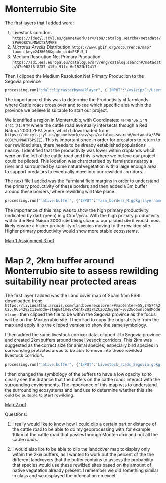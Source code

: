 # Monterrubio Site 

The first layers that I added were:
1. Livestock corridors `https://idecyl.jcyl.es/geonetwork/srv/spa/catalog.search#/metadata/SPAGOBCYLMNADTSAMVPE`
2. _Microtus Arvalis_ Distribution `https://www.gbif.org/occurrence/map?taxon_key=2438606&gadm_gid=ESP.5_1`
3. Medium Resolution Net Primary Production `https://sdi.eea.europa.eu/catalogue/srv/eng/catalog.search#/metadata/47e902f8-8237-415b-91fc-6d1522b11417`

Then I clipped the Medium Resolution Net Primary Production to the Segovia province 
```python
processing.run("gdal:cliprasterbymasklayer", {'INPUT':'/vsizip/C:/Users/localuser/Downloads/eea_r_3035_196_m_modis-npp_p_2000-2022_v01_r00.zip/eea_r_3035_196_m_modis-npp_p_2000-2022_v01_r00/all_tilessmoothed_2000_3035.tif','MASK':'C:/Users/localuser/Documents/GIS data/sg_province.gpkg|layername=prov_cyl_recintos','SOURCE_CRS':None,'TARGET_CRS':None,'TARGET_EXTENT':None,'NODATA':None,'ALPHA_BAND':False,'CROP_TO_CUTLINE':True,'KEEP_RESOLUTION':False,'SET_RESOLUTION':False,'X_RESOLUTION':None,'Y_RESOLUTION':None,'MULTITHREADING':False,'OPTIONS':'','DATA_TYPE':0,'EXTRA':'','OUTPUT':'TEMPORARY_OUTPUT'})
```

The importance of this was to determine the Productivity of farmlands where Cattle roads cross over and to see which specific area within the province we believe is suitable to start our project. 

We identified a region in Monterrubio, with Coordinates: `40°49'06.5"N 4°21'21.9"W` where the cattle road eventually intersects through a Red Natura 2000 ZEPA zone, which I downloaded from `https://idecyl.jcyl.es/geonetwork/srv/spa/catalog.search#/metadata/SPAGOBCYLMNADTSPSZEC`.
This is important since in order for predators to return to our rewilded sites, there needs to be already established populations nearby. I identified that the productivity was lower within croplands whcih were on the left of the cattle road and this is where we believe our project could be piloted. This location was characterised by farmlands nearby a river and surrounded by some natural vegetation with a large enough area to support predators to eventually move into our rewilded corridors. 

The next file I added was the Farmland field margins in order to understand the primary productivity of these borders and then added a 3m buffer around these borders, where rewilding will take place.
```python
processing.run("native:buffer", {'INPUT':'farm_borders_M.gpkg|layername=farm_borders','DISTANCE':3,'SEGMENTS':5,'END_CAP_STYLE':0,'JOIN_STYLE':0,'MITER_LIMIT':2,'DISSOLVE':False,'SEPARATE_DISJOINT':False,'OUTPUT':'TEMPORARY_OUTPUT'})
```
The importance of this map was to show the high primary productivity (indicated by dark green) in g C/m²/year. With the high primary productivity within the Red Natura 2000 site being close to our piloted site it would most likely ensure a higher probability of species moving to the rewilded site. Higher primary productivity would show more stable ecosystems. 

[Map 1 Assignment 3.pdf](https://github.com/user-attachments/files/17969888/Map.1.Assignment.3.pdf)



# Map 2, 2km buffer around Monterrubio site to assess rewilding suitability near protected areas 

The first layer I added was the Land cover map of Spain from ESRI downloaded from: `https://livingatlas.arcgis.com/landcoverexplorer/#mapCenter=55.24574%2C25.06542%2C11&mode=step&timeExtent=2017%2C2023&year=2023&downloadMode=true`
I then clipped the file to be within the Segovia province as the focus will be on the Monterrubio site. 
I then had to copy the orignal style from the map and apply it to the clipped version so show the same symbology.

I then added the same livestock corridor data, clipped it to Segovia province and created 2km buffers around these livesock corridors. This 2km was suggested as the correct size for animal species, especially bird species in surrounding protected areas to be able to move into these rewilded livestock corridors. 
```python
processing.run("native:buffer", {'INPUT':'Livestock_roads_Segovia.gpkg|layername=livestock_roads_segovia','DISTANCE':2000,'SEGMENTS':5,'END_CAP_STYLE':0,'JOIN_STYLE':0,'MITER_LIMIT':2,'DISSOLVE':False,'SEPARATE_DISJOINT':False,'OUTPUT':'TEMPORARY_OUTPUT'})
```
I then changed the symbology of the buffers to have a low opacity so to clearly see the distance that the buffers on the cattle roads interact with the surrounding environments. 
The importance of this map was to understand the surrounding ecosystems and land use to determine whether this site ould be suitable to start rewilding. 

[Map 2.pdf](https://github.com/user-attachments/files/17969977/Map.2.pdf)


Questions:
1. I really would like to know how I could clip a certain part or distance of the cattle road to be able to do my geoprocessing with, for example 10km of the cattle road that passes through Monterrubio and not all the cattle roads.
   
2. I would also like to be able to clip the landcover map to display only within the 2km buffers, as I wanted to work out the percent of the the different landcovers that the buffer contains to assess the probability that species would use these rewilded sites based on the amount of native vegatation already present. I remember we did something similar in class and we displayed the information on excel. 






